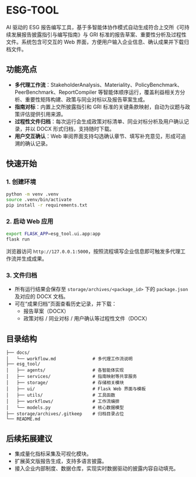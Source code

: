 # ESG-TOOL

AI 驱动的 ESG 报告编写工具，基于多智能体协作模式自动生成符合上交所《可持续发展报告披露指引与编写指南》与 GRI 标准的报告草案、重要性分析及过程性文件。系统包含可交互的 Web 界面，方便用户输入企业信息、确认成果并下载归档文件。

## 功能亮点

- **多代理工作流**：StakeholderAnalysis、Materiality、PolicyBenchmark、PeerBenchmark、ReportCompiler 等智能体顺序运行，覆盖利益相关方分析、重要性矩阵构建、政策与同业对标以及报告草案生成。
- **指南对标**：内置上交所披露指引和 GRI 标准的关键条款映射，自动为议题与政策评估提供引用来源。
- **过程性文件归档**：每次运行会生成政策对标清单、同业对标分析及用户确认记录，并以 DOCX 形式归档，支持随时下载。
- **用户交互确认**：Web 审阅界面支持勾选确认章节、填写补充意见，形成可追溯的确认记录。

## 快速开始

### 1. 创建环境

```bash
python -m venv .venv
source .venv/bin/activate
pip install -r requirements.txt
```

### 2. 启动 Web 应用

```bash
export FLASK_APP=esg_tool.ui.app:app
flask run
```

浏览器访问 `http://127.0.0.1:5000`，按照流程填写企业信息即可触发多代理工作流并生成成果。

### 3. 文件归档

- 所有运行结果会保存至 `storage/archives/<package_id>` 下的 `package.json` 及对应的 DOCX 文档。
- 可在“成果归档”页面查看历史记录，并下载：
  - 报告草案（DOCX）
  - 政策对标 / 同业对标 / 用户确认等过程性文件（DOCX）

## 目录结构

```
├── docs/
│   └── workflow.md              # 多代理工作流说明
├── esg_tool/
│   ├── agents/                  # 各智能体实现
│   ├── services/                # 指南映射等共享服务
│   ├── storage/                 # 存储相关模块
│   ├── ui/                      # Flask Web 界面与模板
│   ├── utils/                   # 工具函数
│   ├── workflows/               # 工作流编排
│   └── models.py                # 核心数据模型
├── storage/archives/.gitkeep    # 归档目录占位
└── README.md
```

## 后续拓展建议

- 集成量化指标采集及可视化模块。
- 扩展英文版报告生成，支持多语言披露。
- 接入企业内部制度、数据仓库，实现实时数据驱动的披露内容自动填充。
